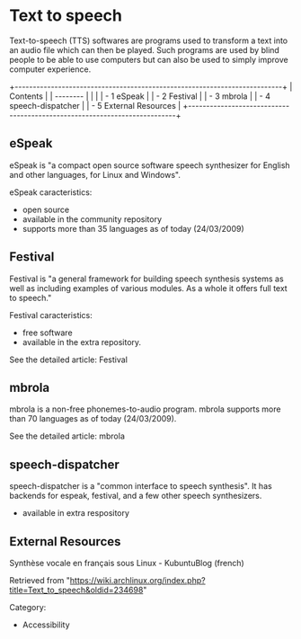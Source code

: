 Text to speech
==============

Text-to-speech (TTS) softwares are programs used to transform a text
into an audio file which can then be played. Such programs are used by
blind people to be able to use computers but can also be used to simply
improve computer experience.

+--------------------------------------------------------------------------+
| Contents                                                                 |
| --------                                                                 |
|                                                                          |
| -   1 eSpeak                                                             |
| -   2 Festival                                                           |
| -   3 mbrola                                                             |
| -   4 speech-dispatcher                                                  |
| -   5 External Resources                                                 |
+--------------------------------------------------------------------------+

eSpeak
------

eSpeak is "a compact open source software speech synthesizer for English
and other languages, for Linux and Windows".

eSpeak caracteristics:

-   open source
-   available in the community repository
-   supports more than 35 languages as of today (24/03/2009)

Festival
--------

Festival is "a general framework for building speech synthesis systems
as well as including examples of various modules. As a whole it offers
full text to speech."

Festival caracteristics:

-   free software
-   available in the extra repository.

See the detailed article: Festival

mbrola
------

mbrola is a non-free phonemes-to-audio program. mbrola supports more
than 70 languages as of today (24/03/2009).

See the detailed article: mbrola

speech-dispatcher
-----------------

speech-dispatcher is a "common interface to speech synthesis". It has
backends for espeak, festival, and a few other speech synthesizers.

-   available in extra respository

External Resources
------------------

Synthèse vocale en français sous Linux - KubuntuBlog (french)

Retrieved from
"https://wiki.archlinux.org/index.php?title=Text_to_speech&oldid=234698"

Category:

-   Accessibility
